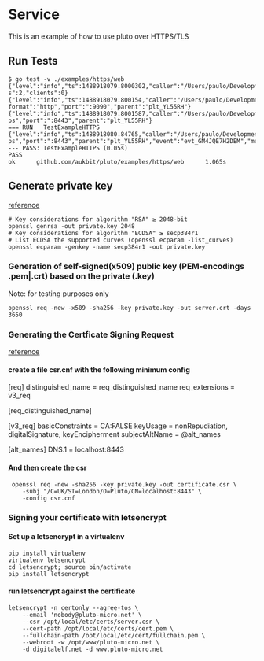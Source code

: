 # Service

This is an example of how to use pluto over HTTPS/TLS

## Run Tests
```
$ go test -v ./examples/https/web
{"level":"info","ts":1488918079.8000302,"caller":"/Users/paulo/Development/go/src/github.com/aukbit/pluto/service.go:114","msg":"start","type":"service","id":"plt_YL55RH","name":"web_pluto","ip4":"192.168.0.4","server
s":2,"clients":0}
{"level":"info","ts":1488918079.800154,"caller":"/Users/paulo/Development/go/src/github.com/aukbit/pluto/server/default_server.go:137","msg":"start","type":"server","id":"srv_JIQTEM","name":"web_pluto_health_server","
format":"http","port":":9090","parent":"plt_YL55RH"}
{"level":"info","ts":1488918079.8001587,"caller":"/Users/paulo/Development/go/src/github.com/aukbit/pluto/server/default_server.go:137","msg":"start","type":"server","id":"srv_8UP3SK","name":"api_server","format":"htt
ps","port":":8443","parent":"plt_YL55RH"}
=== RUN   TestExampleHTTPS
{"level":"info","ts":1488918080.84765,"caller":"/Users/paulo/Development/go/src/github.com/aukbit/pluto/server/http_middleware.go:25","msg":"request","type":"server","id":"srv_8UP3SK","name":"api_server","format":"htt
ps","port":":8443","parent":"plt_YL55RH","event":"evt_GM4JQE7H2DEM","method":"GET","url":"/"}
--- PASS: TestExampleHTTPS (0.05s)
PASS
ok      github.com/aukbit/pluto/examples/https/web      1.065s
```


## Generate private key  
[reference](https://gist.github.com/denji/12b3a568f092ab951456)
```
# Key considerations for algorithm "RSA" ≥ 2048-bit
openssl genrsa -out private.key 2048
# Key considerations for algorithm "ECDSA" ≥ secp384r1
# List ECDSA the supported curves (openssl ecparam -list_curves)
openssl ecparam -genkey -name secp384r1 -out private.key
```

### Generation of self-signed(x509) public key (PEM-encodings .pem|.crt) based on the private (.key)
Note: for testing purposes only
```
openssl req -new -x509 -sha256 -key private.key -out server.crt -days 3650
```

### Generating the Certficate Signing Request
[reference](https://digitalelf.net/2016/02/creating-ssl-certificates-in-3-easy-steps/)
#### create a file csr.cnf with the following minimum config
[req]
distinguished_name = req_distinguished_name
req_extensions = v3_req

[req_distinguished_name]

[v3_req]
basicConstraints = CA:FALSE
keyUsage = nonRepudiation, digitalSignature, keyEncipherment
subjectAltName = @alt_names

[alt_names]
DNS.1 = localhost:8443

#### And then create the csr
```
 openssl req -new -sha256 -key private.key -out certificate.csr \
    -subj "/C=UK/ST=London/O=Pluto/CN=localhost:8443" \
    -config csr.cnf
```
### Signing your certificate with letsencrypt
#### Set up a letsencrypt in a virtualenv
```
pip install virtualenv
virtualenv letsencrypt
cd letsencrypt; source bin/activate
pip install letsencrypt
```
#### run letsencrypt against the certificate
```
letsencrypt -n certonly --agree-tos \
    --email 'nobody@pluto-micro.net' \
    --csr /opt/local/etc/certs/server.csr \
    --cert-path /opt/local/etc/certs/cert.pem \
    --fullchain-path /opt/local/etc/cert/fullchain.pem \
    --webroot -w /opt/www/pluto-micro.net \
    -d digitalelf.net -d www.pluto-micro.net
```
